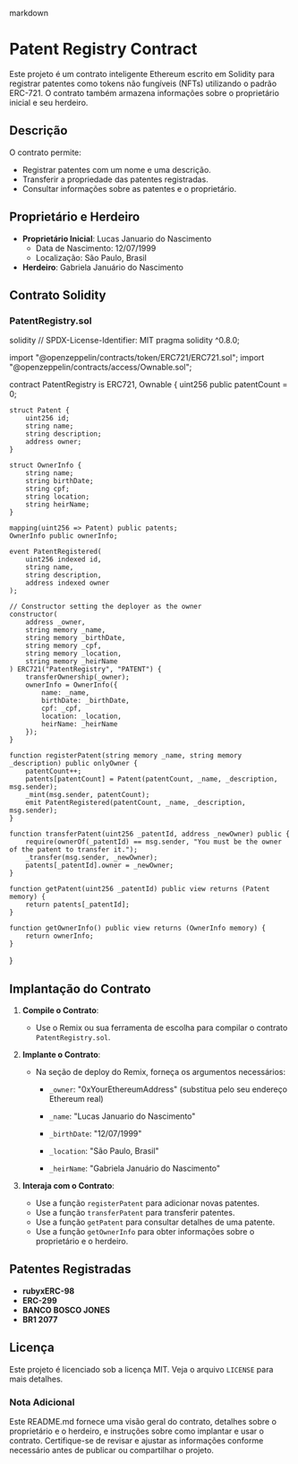 


markdown
# Patent Registry Contract

Este projeto é um contrato inteligente Ethereum escrito em Solidity para registrar patentes como tokens não fungíveis (NFTs) utilizando o padrão ERC-721. O contrato também armazena informações sobre o proprietário inicial e seu herdeiro.

## Descrição

O contrato permite:
- Registrar patentes com um nome e uma descrição.
- Transferir a propriedade das patentes registradas.
- Consultar informações sobre as patentes e o proprietário.

## Proprietário e Herdeiro

- **Proprietário Inicial**: Lucas Januario do Nascimento
  - Data de Nascimento: 12/07/1999
  - Localização: São Paulo, Brasil
- **Herdeiro**: Gabriela Januário do Nascimento

## Contrato Solidity

### PatentRegistry.sol

solidity
// SPDX-License-Identifier: MIT
pragma solidity ^0.8.0;

import "@openzeppelin/contracts/token/ERC721/ERC721.sol";
import "@openzeppelin/contracts/access/Ownable.sol";

contract PatentRegistry is ERC721, Ownable {
    uint256 public patentCount = 0;

    struct Patent {
        uint256 id;
        string name;
        string description;
        address owner;
    }

    struct OwnerInfo {
        string name;
        string birthDate;
        string cpf;
        string location;
        string heirName;
    }

    mapping(uint256 => Patent) public patents;
    OwnerInfo public ownerInfo;

    event PatentRegistered(
        uint256 indexed id,
        string name,
        string description,
        address indexed owner
    );

    // Constructor setting the deployer as the owner
    constructor(
        address _owner,
        string memory _name,
        string memory _birthDate,
        string memory _cpf,
        string memory _location,
        string memory _heirName
    ) ERC721("PatentRegistry", "PATENT") {
        transferOwnership(_owner);
        ownerInfo = OwnerInfo({
            name: _name,
            birthDate: _birthDate,
            cpf: _cpf,
            location: _location,
            heirName: _heirName
        });
    }

    function registerPatent(string memory _name, string memory _description) public onlyOwner {
        patentCount++;
        patents[patentCount] = Patent(patentCount, _name, _description, msg.sender);
        _mint(msg.sender, patentCount);
        emit PatentRegistered(patentCount, _name, _description, msg.sender);
    }

    function transferPatent(uint256 _patentId, address _newOwner) public {
        require(ownerOf(_patentId) == msg.sender, "You must be the owner of the patent to transfer it.");
        _transfer(msg.sender, _newOwner);
        patents[_patentId].owner = _newOwner;
    }

    function getPatent(uint256 _patentId) public view returns (Patent memory) {
        return patents[_patentId];
    }

    function getOwnerInfo() public view returns (OwnerInfo memory) {
        return ownerInfo;
    }
}


## Implantação do Contrato

1. **Compile o Contrato**:
   - Use o Remix ou sua ferramenta de escolha para compilar o contrato `PatentRegistry.sol`.

2. **Implante o Contrato**:
   - Na seção de deploy do Remix, forneça os argumentos necessários:
     - `_owner`: "0xYourEthereumAddress" (substitua pelo seu endereço Ethereum real)
     - `_name`: "Lucas Januario do Nascimento"
     - `_birthDate`: "12/07/1999"
  
     - `_location`: "São Paulo, Brasil"
     - `_heirName`: "Gabriela Januário do Nascimento"

3. **Interaja com o Contrato**:
   - Use a função `registerPatent` para adicionar novas patentes.
   - Use a função `transferPatent` para transferir patentes.
   - Use a função `getPatent` para consultar detalhes de uma patente.
   - Use a função `getOwnerInfo` para obter informações sobre o proprietário e o herdeiro.

## Patentes Registradas

- **rubyxERC-98**
- **ERC-299**
- **BANCO BOSCO JONES**
- **BR1 2077**

## Licença

Este projeto é licenciado sob a licença MIT. Veja o arquivo `LICENSE` para mais detalhes.


### Nota Adicional

Este README.md fornece uma visão geral do contrato, detalhes sobre o proprietário e o herdeiro, e instruções sobre como implantar e usar o contrato. Certifique-se de revisar e ajustar as informações conforme necessário antes de publicar ou compartilhar o projeto.
